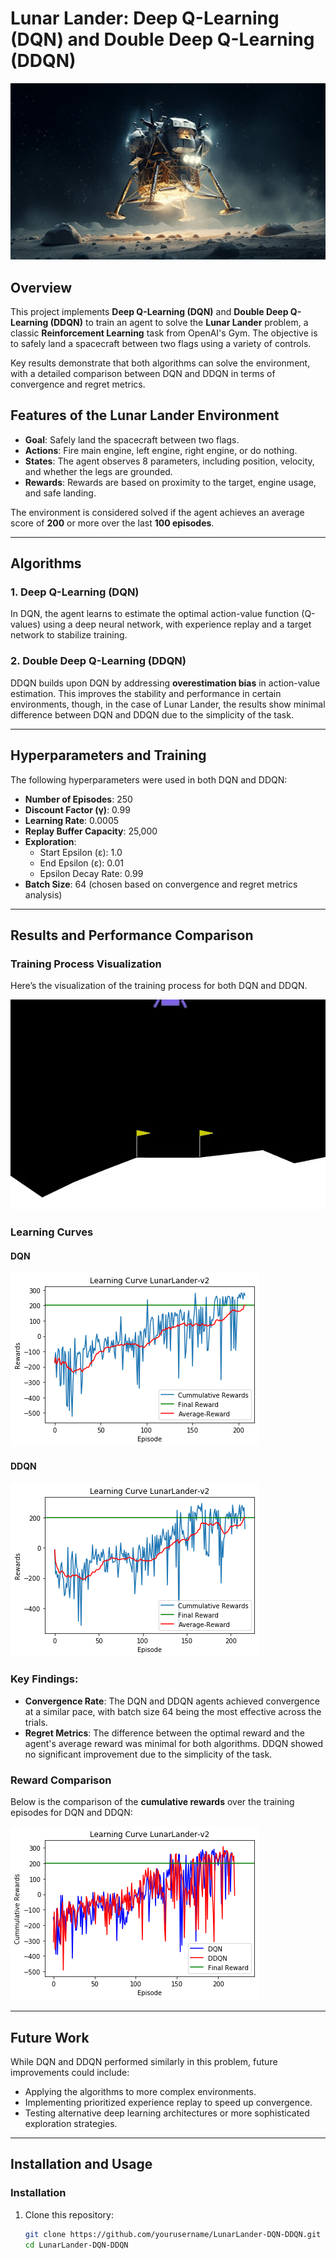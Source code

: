 # Lunar Lander: Deep Q-Learning (DQN) and Double Deep Q-Learning (DDQN)

![Lunar Lander GIF](link-to-your-img.jfif)

## Overview

This project implements **Deep Q-Learning (DQN)** and **Double Deep Q-Learning (DDQN)** to train an agent to solve the **Lunar Lander** problem, a classic **Reinforcement Learning** task from OpenAI's Gym. The objective is to safely land a spacecraft between two flags using a variety of controls.

Key results demonstrate that both algorithms can solve the environment, with a detailed comparison between DQN and DDQN in terms of convergence and regret metrics.

## Features of the Lunar Lander Environment

- **Goal**: Safely land the spacecraft between two flags.
- **Actions**: Fire main engine, left engine, right engine, or do nothing.
- **States**: The agent observes 8 parameters, including position, velocity, and whether the legs are grounded.
- **Rewards**: Rewards are based on proximity to the target, engine usage, and safe landing.
  
The environment is considered solved if the agent achieves an average score of **200** or more over the last **100 episodes**.

---

## Algorithms

### 1. **Deep Q-Learning (DQN)**

In DQN, the agent learns to estimate the optimal action-value function (Q-values) using a deep neural network, with experience replay and a target network to stabilize training.

### 2. **Double Deep Q-Learning (DDQN)**

DDQN builds upon DQN by addressing **overestimation bias** in action-value estimation. This improves the stability and performance in certain environments, though, in the case of Lunar Lander, the results show minimal difference between DQN and DDQN due to the simplicity of the task.

---

## Hyperparameters and Training

The following hyperparameters were used in both DQN and DDQN:

- **Number of Episodes**: 250
- **Discount Factor (γ)**: 0.99
- **Learning Rate**: 0.0005
- **Replay Buffer Capacity**: 25,000
- **Exploration**:
  - Start Epsilon (ε): 1.0
  - End Epsilon (ε): 0.01
  - Epsilon Decay Rate: 0.99
- **Batch Size**: 64 (chosen based on convergence and regret metrics analysis)

---

## Results and Performance Comparison

### Training Process Visualization

Here’s the visualization of the training process for both DQN and DDQN.

![Training Process GIF](link-to-your-training-gif.gif)

### Learning Curves

#### DQN
![DQN Learning Curve](link-to-dqn-curve.png)

#### DDQN
![DDQN Learning Curve](link-to-ddqn-curve.png)

### Key Findings:

- **Convergence Rate**: The DQN and DDQN agents achieved convergence at a similar pace, with batch size 64 being the most effective across the trials.
- **Regret Metrics**: The difference between the optimal reward and the agent's average reward was minimal for both algorithms. DDQN showed no significant improvement due to the simplicity of the task.

### Reward Comparison

Below is the comparison of the **cumulative rewards** over the training episodes for DQN and DDQN:

![DQN vs DDQN Reward Comparison](link-to-reward-comparison.png)

---

## Future Work

While DQN and DDQN performed similarly in this problem, future improvements could include:
- Applying the algorithms to more complex environments.
- Implementing prioritized experience replay to speed up convergence.
- Testing alternative deep learning architectures or more sophisticated exploration strategies.

---

## Installation and Usage

### Installation

1. Clone this repository:
   ```bash
   git clone https://github.com/yourusername/LunarLander-DQN-DDQN.git
   cd LunarLander-DQN-DDQN
